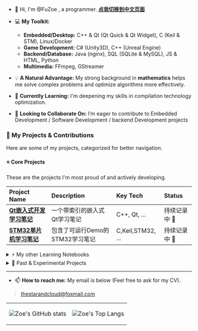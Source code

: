 
- 👋 Hi, I'm @FuZoe , a programmer. **[点我切换到中文页面](README_cn.md)**
 
- 💻 **My Toolkit:**
  - **Embedded/Desktop:** C++ & Qt (Qt Quick & Qt Widget), C (Keil & STM), Linux/Docker
  - **Game Development:** C# (Unity3D), C++ (Unreal Engine)
  - **Backend/Database:** Java (nginx), SQL (SQLite & MySQL), JS & HTML, Python
  - **Multimedia:** FFmpeg, GStreamer
    
- 💡 **A Natural Advantage:** My strong background in **mathematics** helps me solve complex problems and optimize algorithms more effectively.

- 🌱 **Currently Learning:** I'm deepening my skills in compilation technology optimization.
  
- 💞️ **Looking to Collaborate On:** I’m eager to contribute to  Embedded Development / Software Development / backend Development  projects


### 📂 My Projects & Contributions

Here are some of my projects, categorized for better navigation.

#### ⭐ **Core Projects**
These are the projects I'm most proud of and actively developing.

| Project Name | Description | Key Tech | Status |
| :--- | :--- | :--- | :--- |
| **[Qt嵌入式开发学习笔记](https://github.com/FuZoe/Embedded-Development-NoteBook/tree/desktop)** | 一个带索引的嵌入式Qt学习笔记 | C++, Qt, ... | 持续记录中 🚀 |
| **[STM32单片机学习笔记](https://github.com/FuZoe/Embedded-Development-NoteBook/tree/STM32)** | 包含了可运行Demo的STM32学习笔记 | C,Keil,STM32, ... | 持续记录中 🚀 |

<details>
<summary>⚡ My other Learning Notebooks </summary>
These are smaller projects I use for learning new technologies.

| Project Name | Description | Key Tech | Status |
| :--- | :--- | :--- | :--- |
| **[Qt音视频流输出-学习笔记](https://github.com/FuZoe/qtAudioAndVideoStreamOutput)** |完善的、带索引的学习笔记，包含FFmpeg和GStreamer的相关记录 | Qt | 已完成 ✅ |
| **[C++那些事](https://github.com/FuZoe/CPlusPlusThings)** |从入门到进阶的仓库 | C++ | 已完成 ✅ |
| **[计算机网络的相关实验](https://github.com/FuZoe/computer-network-experiment)** | 计算机网络的相关实验 | C++, 计算机网络 | 已完成 ✅ |
| **[机器学习相关实验](https://github.com/FuZoe/Machine-Learning-Experiments)** | 机器学习相关实验 | 机器学习, Python | 已完成 ✅ |

</details>

<details>
<summary>🧪 Past & Experimental Projects </summary>

| Project Name | Description | Key Tech | Status |
| :--- | :--- | :--- | :--- |
| **[FarmGame2D](https://github.com/FuZoe/FarmGame2D)** | Unity3D开发的2D开放式农场游戏 | C#, Unity3D | 停止维护 ❌ |
| **[OpenVPN](https://github.com/FuZoe/openvpn)** | 一次OpenVPN架设的尝试 | Linux, 计算机网络 | 已完成 ✅ |

</details>

---
  
- 📫 **How to reach me:** My email is below (Feel free to ask for my CV).

>  thestarandcloud@foxmail.com

</table>
<table>
    <tr>
        <td>

![Zoe's GitHub stats](https://github-readme-stats.vercel.app/api?username=fuzoe&show_icons=true&theme=dark)
        </td>
        <td>

![Zoe's Top Langs](https://github-readme-stats.vercel.app/api/top-langs/?username=FuZoe&layout=compact&theme=dark)
        </td>
    </tr>

</table>
